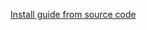 <!-- Name: InstallGuide -->
<!-- Version: 1 -->
<!-- Last-Modified: 2009/04/01 12:41:07 -->
<!-- Author: springmeyer -->

[Install guide from source code](https://github.com/mapnik/mapnik/blob/master/INSTALL.md)